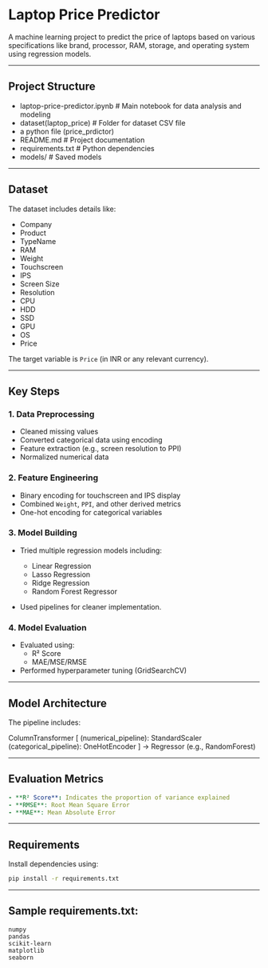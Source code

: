 # Laptop Price Predictor

A machine learning project to predict the price of laptops based on various specifications like brand, processor, RAM, storage, and operating system using regression models.

--- 
 
## Project Structure  

- laptop-price-predictor.ipynb # Main notebook for data analysis and modeling
- dataset(laptop_price) # Folder for dataset CSV file
- a python file (price_prdictor)
- README.md # Project documentation
- requirements.txt # Python dependencies
- models/ # Saved models 

---

##  Dataset

The dataset includes details like:

- Company
- Product
- TypeName
- RAM
- Weight
- Touchscreen
- IPS
- Screen Size
- Resolution
- CPU
- HDD
- SSD
- GPU
- OS
- Price

The target variable is `Price` (in INR or any relevant currency).

---

## Key Steps

### 1. Data Preprocessing
- Cleaned missing values
- Converted categorical data using encoding
- Feature extraction (e.g., screen resolution to PPI)
- Normalized numerical data

### 2. Feature Engineering
- Binary encoding for touchscreen and IPS display
- Combined `Weight`, `PPI`, and other derived metrics
- One-hot encoding for categorical variables

### 3. Model Building
- Tried multiple regression models including:
  - Linear Regression
  - Lasso Regression
  - Ridge Regression
  - Random Forest Regressor

- Used pipelines for cleaner implementation.

### 4. Model Evaluation
- Evaluated using:
  - R² Score
  - MAE/MSE/RMSE
- Performed hyperparameter tuning (GridSearchCV)

---

##  Model Architecture

The pipeline includes:

ColumnTransformer [
(numerical_pipeline): StandardScaler
(categorical_pipeline): OneHotEncoder
] → Regressor (e.g., RandomForest)


---

##  Evaluation Metrics
```yaml
- **R² Score**: Indicates the proportion of variance explained
- **RMSE**: Root Mean Square Error
- **MAE**: Mean Absolute Error
```
---

## Requirements

Install dependencies using:

```bash
pip install -r requirements.txt
```
---

## Sample requirements.txt:

```nginx
numpy
pandas
scikit-learn
matplotlib
seaborn
```
